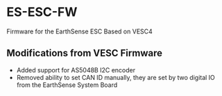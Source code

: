 # ES-ESC-FW
Firmware for the EarthSense ESC Based on VESC4

## Modifications from VESC Firmware
* Added support for AS5048B I2C encoder
* Removed ability to set CAN ID manually, they are set by two digital IO from the EarthSense System Board
